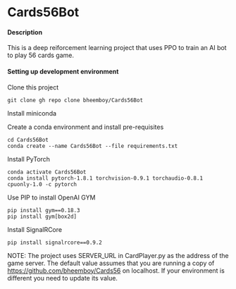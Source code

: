 # Cards56Bot
#### Description
This is a deep reiforcement learning project that uses PPO to train an AI bot to play 56 cards game.

#### Setting up development environment

Clone this project
```
git clone gh repo clone bheemboy/Cards56Bot
```

Install miniconda

Create a conda environment and install pre-requisites
 ```
cd Cards56Bot
conda create --name Cards56Bot --file requirements.txt
```

Install PyTorch
```
conda activate Cards56Bot
conda install pytorch-1.8.1 torchvision-0.9.1 torchaudio-0.8.1 cpuonly-1.0 -c pytorch
```

Use PIP to install OpenAI GYM
```
pip install gym==0.18.3
pip install gym[box2d]
```

Install SignalRCore
```
pip install signalrcore==0.9.2
```

NOTE: The project uses SERVER_URL in CardPlayer.py as the address of the game server. 
The default value assumes that you are running a copy of https://github.com/bheemboy/Cards56 
on localhost. If your environment is different you need to update its value. 
